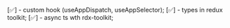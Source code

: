 [✅] - custom hook (useAppDispatch, useAppSelector); 
[✅] - types in redux toolkit;
[✅] - async ts wth rdx-toolkit;
